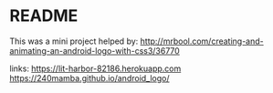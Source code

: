 # README

This was a mini project helped by:  http://mrbool.com/creating-and-animating-an-android-logo-with-css3/36770

links:
https://lit-harbor-82186.herokuapp.com
https://240mamba.github.io/android_logo/
